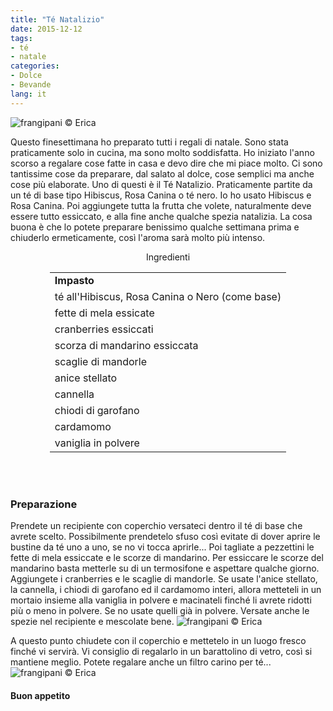 ```yaml
---
title: "Té Natalizio"
date: 2015-12-12
tags:
- té
- natale
categories:
- Dolce
- Bevande
lang: it
---
```

![](header.jpg "frangipani © Erica")

Questo finesettimana ho preparato tutti i regali di natale. Sono stata praticamente solo in cucina, ma sono molto soddisfatta. Ho iniziato l'anno scorso a regalare cose fatte in casa e devo dire che mi piace molto. Ci sono tantissime cose da preparare, dal salato al dolce, cose semplici ma anche cose più elaborate. Uno di questi è il Té Natalizio. Praticamente partite da un té di base tipo Hibiscus, Rosa Canina o té nero. Io ho usato Hibiscus e Rosa Canina. Poi aggiungete tutta la frutta che volete, naturalmente deve essere tutto essiccato, e alla fine anche qualche spezia natalizia. La cosa buona è che lo potete preparare benissimo qualche settimana prima e chiuderlo ermeticamente, così l'aroma sarà molto più intenso.


<div id="wrapper" style="text-align: center">
  <div id="yourdiv" style="display: inline-block;">
    <div class="ingredients">
      <div class="ingredients-title">Ingredienti</div>
      <table>
        <tbody>
          <tr>
            <td colspan="2"><b>Impasto</b></td>
          </tr>
          <tr>
            <td>té all'Hibiscus, Rosa Canina o Nero (come base)</td>
          </tr>
          <tr>
            <td>fette di mela essicate</td>
          </tr>
          <tr>
            <td>cranberries essiccati</td>
          </tr>
          <tr>
            <td>scorza di mandarino essiccata</td>
          </tr>
          <tr>
            <td>scaglie di mandorle</td>
          </tr>
          <tr>
            <td>anice stellato</td>
          </tr>
          <tr>
            <td>cannella</td>
          </tr>
          <tr>
            <td>chiodi di garofano</td>
          </tr>
          <tr>
            <td>cardamomo</td>
          </tr>
          <tr>
            <td>vaniglia in polvere</td>    
          </tr>
        </tbody>
      </table>
      <br></br>
    </div>
  </div>
</div>


<h3>
  <font color="grey">
    <i class="fa-solid fa-gears"></i>
  </font> Preparazione
</h3>

Prendete un recipiente con coperchio versateci dentro il té di base che avrete scelto. Possibilmente prendetelo sfuso così evitate di dover aprire le bustine da té uno a uno, se no vi tocca aprirle... Poi tagliate a pezzettini le fette di mela essiccate e le scorze di mandarino. Per essiccare le scorze del mandarino basta metterle su di un termosifone e aspettare qualche giorno. Aggiungete i cranberries e le scaglie di mandorle. Se usate l'anice stellato, la cannella, i chiodi di garofano ed il cardamomo interi, allora metteteli in un mortaio insieme alla vaniglia in polvere e macinateli finché li avrete ridotti più o meno in polvere. Se no usate quelli già in polvere. Versate anche le spezie nel recipiente e mescolate bene.
![](miscuglio.jpg "frangipani © Erica")

A questo punto chiudete con il coperchio e mettetelo in un luogo fresco finché vi servirà. Vi consiglio di regalarlo in un barattolino di vetro, così si mantiene meglio. Potete regalare anche un filtro carino per té...
![](risultato.jpg "frangipani © Erica")


<h4>Buon appetito
  <font color="red">
    <i class="fa-regular fa-face-smile"></i>
  </font>
</h4>